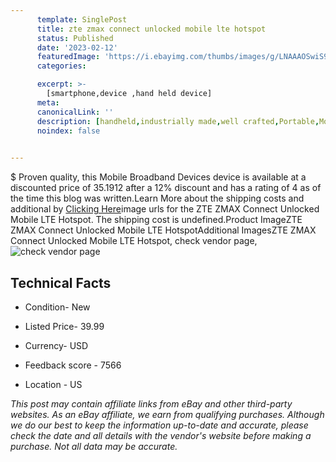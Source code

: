 ```yaml
---
      template: SinglePost
      title: zte zmax connect unlocked mobile lte hotspot
      status: Published
      date: '2023-02-12'
      featuredImage: 'https://i.ebayimg.com/thumbs/images/g/LNAAAOSwiS9fYTmv/s-l225.jpg'
      categories: 

      excerpt: >-
        [smartphone,device ,hand held device]
      meta:
      canonicalLink: ''
      description: [handheld,industrially made,well crafted,Portable,Mobile,Compact,Convenient,Lightweight,Maneuverable,Man-portable,Miniature,Carriable,Hand-held,Light,Holdable,Transportable,Mobile device,Pocket-sized,On-the-go,Wireless,Cordless,Compact size,Convenient size, smartphone,device ,hand held device]
      noindex: false

        
---
```

$
    Proven quality, this Mobile Broadband Devices device is available at a discounted price of 35.1912 after a 12% discount and has a rating of 4 as of the time this blog was written.Learn More about the shipping costs and additional by [Clicking Here](https://www.ebay.com/itm/233714836272?hash=item366a7d6330%3Ag%3ALNAAAOSwiS9fYTmv&amdata=enc%3AAQAHAAAA4AZ%2BajCBt9aOi8jnrFNYNMI5iBwUTxuGUZqHt1mcYvjJIX970Bk1GoTpjn3NNk8qjZf1NQDaBP1c3PXaBkhmmX0PuH1LOpuNCNAr55pr9s%2FUGi9%2BiCGLCwG%2BMEMLuPG0H8Ex%2F8%2FxZptIaA9%2BMjomFNkWo7kIw6UjuzuLAaO1%2F7WZs5jntkXYSoINCvXR8rY0KIH%2FirHLsogv1r7YBD59pkCTauHIueHChSfTzHLn4dGMiH3QmsXJo5XElYPJnMjlO0DuY6REP7Yzygl80BPaGQ2ELIrqrjKIaZhcF70%2BcQVM&mkevt=1&mkcid=1&mkrid=711-53200-19255-0&campid=%253CePNCampaignId%253E&customid=%253CreferenceId%253E&toolid=10049)image urls for the ZTE ZMAX Connect Unlocked Mobile LTE  Hotspot. The shipping cost is undefined.Product ImageZTE ZMAX Connect Unlocked Mobile LTE  HotspotAdditional ImagesZTE ZMAX Connect Unlocked Mobile LTE  Hotspot, check vendor page, ![check vendor page](https://origin-galleryplus.ebayimg.com/ws/web/233714836272_2_0_1/225x225.jpg,https://origin-galleryplus.ebayimg.com/ws/web/233714836272_3_0_1/225x225.jpg,https://origin-galleryplus.ebayimg.com/ws/web/233714836272_4_0_1/225x225.jpg,https://origin-galleryplus.ebayimg.com/ws/web/233714836272_5_0_1/225x225.jpg,https://origin-galleryplus.ebayimg.com/ws/web/233714836272_6_0_1/225x225.jpg,https://origin-galleryplus.ebayimg.com/ws/web/233714836272_7_0_1/225x225.jpg,https://origin-galleryplus.ebayimg.com/ws/web/233714836272_8_0_1/225x225.jpg)
    
    

 ## Technical Facts 



     
      

 - Condition- New 


      

 - Listed Price- 39.99 


      

 - Currency- USD 


      

 - Feedback score - 7566 


      

 - Location - US 


      
      

 *_This post may contain affiliate links from eBay and other third-party websites. As an eBay affiliate, we earn from qualifying purchases. Although we do our best to keep the information up-to-date and accurate, please check the date and all details with the vendor's website before making a purchase. Not all data may be accurate._*



    
    
    
    
    